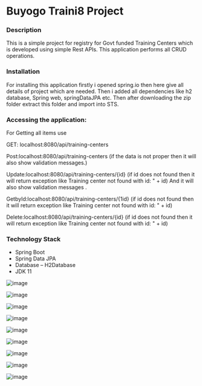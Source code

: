 # Buyogo Traini8 Project

### Description ###

This is a simple project for  registry for Govt funded Training Centers which is developed using simple Rest APIs. This application performs all CRUD operations.

### Installation ###
For installing this application firstly i opened spring.io then here give all details of project which are needed.
Then i added all dependencies like h2 database, Spring web, springDataJPA etc.
Then after downloading the zip folder extract this folder and import into STS.

### Accessing the application: ###
 
 For Getting all items use
 
 GET: localhost:8080/api/training-centers
 
 Post:localhost:8080/api/training-centers (if the data is not proper then it will also show validation messages.)
 
 Update:localhost:8080/api/training-centers/{id} (if id does not found then it will return exception like Training center not found with id: " + id)
 And it will also show validation messages .
 
 GetbyId:localhost:8080/api/training-centers/{1id} (if id does not found then it will return exception like Training center not found with id: " + id)
 
 Delete:localhost:8080/api/training-centers/{id} (if id does not found then it will return exception like Training center not found with id: " + id)
 
 ### Technology Stack ###

- Spring Boot 
- Spring Data JPA
- Database – H2Database
- JDK 11


 ![image](https://github.com/Jyoti152317/BuyogoAssignment/assets/128148310/c23a7d9e-165d-4a5c-bd62-9b2587881574)

 ![image](https://github.com/Jyoti152317/BuyogoAssignment/assets/128148310/3a0ab5d7-fbca-4fa4-80c8-a35547696c89)

 ![image](https://github.com/Jyoti152317/BuyogoAssignment/assets/128148310/da5c4d7d-3aa8-4091-9d79-23e2bdfc628e)

 ![image](https://github.com/Jyoti152317/BuyogoAssignment/assets/128148310/c9217a6a-440f-4732-bae1-5653fafd2fe3)

 ![image](https://github.com/Jyoti152317/BuyogoAssignment/assets/128148310/a6adce5c-e765-4823-9367-99e8e97a7a3b)

 ![image](https://github.com/Jyoti152317/BuyogoAssignment/assets/128148310/5c854214-99d0-4ba7-87fb-4d79e475ac98)

 ![image](https://github.com/Jyoti152317/BuyogoAssignment/assets/128148310/f617d3b0-b3d8-4afa-9720-5773225a5822)

 ![image](https://github.com/Jyoti152317/BuyogoAssignment/assets/128148310/6f91d65b-05cd-4f66-9c03-41265a09b23d)

 ![image](https://github.com/Jyoti152317/BuyogoAssignment/assets/128148310/f6912750-4176-4f0a-bca3-0ee96789163a)









